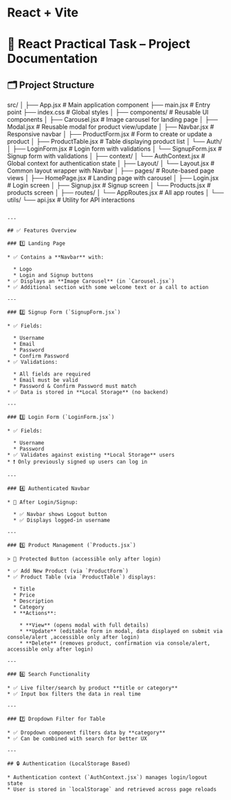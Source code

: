 # React + Vite

# 📘 React Practical Task – Project Documentation

## 🗂️ Project Structure

src/
│
├── App.jsx                    # Main application component
├── main.jsx                   # Entry point
├── index.css                  # Global styles
│
├── components/                # Reusable UI components
│   ├── Carousel.jsx           # Image carousel for landing page
│   ├── Modal.jsx              # Reusable modal for product view/update
│   ├── Navbar.jsx             # Responsive navbar
│   ├── ProductForm.jsx        # Form to create or update a product
│   ├── ProductTable.jsx       # Table displaying product list
│   └── Auth/
│       ├── LoginForm.jsx      # Login form with validations
│       └── SignupForm.jsx     # Signup form with validations
│
├── context/
│   └── AuthContext.jsx        # Global context for authentication state
│
├── Layout/
│   └── Layout.jsx             # Common layout wrapper with Navbar
│
├── pages/                     # Route-based page views
│   ├── HomePage.jsx           # Landing page with carousel
│   ├── Login.jsx              # Login screen
│   ├── Signup.jsx             # Signup screen
│   └── Products.jsx           # products screen
│
├── routes/
│   └── AppRoutes.jsx          # All app routes 
│
└── utils/
    └── api.jsx                # Utility for API interactions 
```

---

## ✅ Features Overview

### 1️⃣ Landing Page

* ✅ Contains a **Navbar** with:

  * Logo
  * Login and Signup buttons
* ✅ Displays an **Image Carousel** (in `Carousel.jsx`)
* ✅ Additional section with some welcome text or a call to action

---

### 2️⃣ Signup Form (`SignupForm.jsx`)

* ✅ Fields:

  * Username
  * Email
  * Password
  * Confirm Password
* ✅ Validations:

  * All fields are required
  * Email must be valid
  * Password & Confirm Password must match
* ✅ Data is stored in **Local Storage** (no backend)

---

### 3️⃣ Login Form (`LoginForm.jsx`)

* ✅ Fields:

  * Username
  * Password
* ✅ Validates against existing **Local Storage** users
* ❗ Only previously signed up users can log in

---

### 4️⃣ Authenticated Navbar

* 🔐 After Login/Signup:

  * ✅ Navbar shows Logout button
  * ✅ Displays logged-in username

---

### 5️⃣ Product Management (`Products.jsx`)

> 🔐 Protected Button (accessible only after login)

* ✅ Add New Product (via `ProductForm`)
* ✅ Product Table (via `ProductTable`) displays:

  * Title
  * Price
  * Description
  * Category
  * **Actions**:

    * **View** (opens modal with full details)
    * **Update** (editable form in modal, data displayed on submit via console/alert ,accessible only after login)
    * **Delete** (removes product, confirmation via console/alert, accessible only after login)

---

### 6️⃣ Search Functionality

* ✅ Live filter/search by product **title or category**
* ✅ Input box filters the data in real time

---

### 7️⃣ Dropdown Filter for Table

* ✅ Dropdown component filters data by **category**
* ✅ Can be combined with search for better UX

---

## 🔒 Authentication (LocalStorage Based)

* Authentication context (`AuthContext.jsx`) manages login/logout state
* User is stored in `localStorage` and retrieved across page reloads
